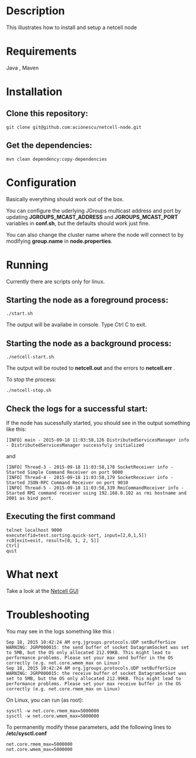 # Description

This illustrates how to install and setup a netcell node

# Requirements

Java , Maven

# Installation

## Clone this repository:

```
git clone git@github.com:acionescu/netcell-node.git
```

## Get the dependencies:

```
mvn clean dependency:copy-dependencies
```

# Configuration

Basically everything should work out of the box. 

You can configure the uderlying JGroups multicast address and port by updating **JGROUPS_MCAST_ADDRESS** and **JGROUPS_MCAST_PORT**
variables in **conf.sh**, but the defaults should work just fine.

You can also change the cluster name where the node will connect to by modifying  **group.name** in **node.properties**.


# Running

Currently there are scripts only for linux.

## Starting the node as a foreground process:

```
./start.sh
```

The output will be availabe in console. Type Ctrl C to exit.

## Starting the node as a background process:

```
./netcell-start.sh
```

The output will be routed to **netcell.out** and the errors to **netcell.err** .

To stop the process:

```
./netcell-stop.sh
```

## Check the logs for a successful start:

If the node has sucessfully started, you should see in the output something like this:

```
[INFO] main - 2015-09-18 11:03:58,126 DistributedServicesManager info - DistributedServicesManager successfuly initialized
```

and 

```
[INFO] Thread-3 - 2015-09-18 11:03:58,178 SocketReceiver info - Started Simple Command Receiver on port 9000
[INFO] Thread-4 - 2015-09-18 11:03:58,179 SocketReceiver info - Started JSON-RPC Command Receiver on port 9010
[INFO] Thread-5 - 2015-09-18 11:03:58,339 RmiCommandReceiver info - Started RMI command receiver using 192.168.0.102 as rmi hostname and 2001 as bind port.
```

## Executing the first command

```
telnet localhost 9000
execute(fid=test.sorting.quick-sort, input=[2,0,1,5])  
rc0[exit=exit, result=[0, 1, 2, 5]]
Ctrl]
quit
```

# What next

Take a look at the [Netcell GUI](https://github.com/acionescu/netcell-gui)

# Troubleshooting

You may see in the logs something like this :

```
Sep 18, 2015 10:42:24 AM org.jgroups.protocols.UDP setBufferSize
WARNING: JGRP000015: the send buffer of socket DatagramSocket was set to 5MB, but the OS only allocated 212.99KB. This might lead to performance problems. Please set your max send buffer in the OS correctly (e.g. net.core.wmem_max on Linux)
Sep 18, 2015 10:42:24 AM org.jgroups.protocols.UDP setBufferSize
WARNING: JGRP000015: the receive buffer of socket DatagramSocket was set to 5MB, but the OS only allocated 212.99KB. This might lead to performance problems. Please set your max receive buffer in the OS correctly (e.g. net.core.rmem_max on Linux)
```

On Linux, you can run (as root):
```
sysctl -w net.core.rmem_max=5000000
sysctl -w net.core.wmem_max=5000000
```

To permanently modify these parameters, add the following lines to **/etc/sysctl.conf**
```
net.core.rmem_max=5000000
net.core.wmem_max=5000000
```
